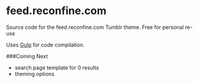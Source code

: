 feed.reconfine.com
==================

Source code for the feed.reconfine.com Tumblr theme.
Free for personal re-use

Uses [Gulp](http://gulpjs.com) for code compilation.

###Coming Next

- search page template for 0 results
- theming options
